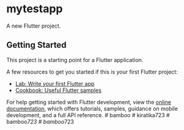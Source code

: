 # mytestapp

A new Flutter project.

## Getting Started

This project is a starting point for a Flutter application.

A few resources to get you started if this is your first Flutter project:

- [Lab: Write your first Flutter app](https://docs.flutter.dev/get-started/codelab)
- [Cookbook: Useful Flutter samples](https://docs.flutter.dev/cookbook)

For help getting started with Flutter development, view the
[online documentation](https://docs.flutter.dev/), which offers tutorials,
samples, guidance on mobile development, and a full API reference.
#   b a m b o o  
 #   k i r a t i k a 7 2 3  
 #   b a m b o o _ 7 2 3  
 #   b a m b o o _ 7 2 3  
 